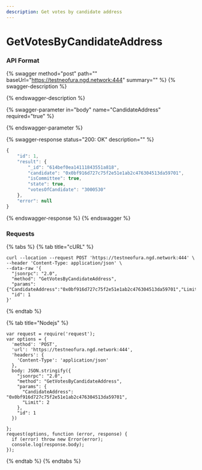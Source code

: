 ```yaml
---
description: Get votes by candidate address
---
```


# GetVotesByCandidateAddress

### API Format

{% swagger method="post" path="" baseUrl="https://testneofura.ngd.network:444" summary="" %}
{% swagger-description %}

{% endswagger-description %}

{% swagger-parameter in="body" name="CandidateAddress" required="true" %}

{% endswagger-parameter %}

{% swagger-response status="200: OK" description="" %}
```javascript
{
    "id": 1,
    "result": {
        "_id": "614bef0ea14111843551a818",
        "candidate": "0x0bf916d727c75f2e51e1ab2c476304513da59701",
        "isCommittee": true,
        "state": true,
        "votesOfCandidate": "3000530"
    },
    "error": null
}
```
{% endswagger-response %}
{% endswagger %}

### Requests

{% tabs %}
{% tab title="cURL" %}
```
curl --location --request POST 'https://testneofura.ngd.network:444' \
--header 'Content-Type: application/json' \
--data-raw '{
  "jsonrpc": "2.0",
  "method": "GetVotesByCandidateAddress",
  "params": {"CandidateAddress":"0x0bf916d727c75f2e51e1ab2c476304513da59701","Limit":2},
  "id": 1
}'
```
{% endtab %}

{% tab title="Nodejs" %}
```
var request = require('request');
var options = {
  'method': 'POST',
  'url': 'https://testneofura.ngd.network:444',
  'headers': {
    'Content-Type': 'application/json'
  },
  body: JSON.stringify({
    "jsonrpc": "2.0",
    "method": "GetVotesByCandidateAddress",
    "params": {
      "CandidateAddress": "0x0bf916d727c75f2e51e1ab2c476304513da59701",
      "Limit": 2
    },
    "id": 1
  })

};
request(options, function (error, response) {
  if (error) throw new Error(error);
  console.log(response.body);
});

```
{% endtab %}
{% endtabs %}
